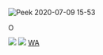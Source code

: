 ![Peek 2020-07-09 15-53](https://user-images.githubusercontent.com/7910856/87048834-84abea80-c1fc-11ea-9342-27b96a046ba4.gif)

<p align="center">
  
<a itemprop="sameAs" content="https://orcid.org/0000-0001-6396-2010" href="https://orcid.org/0000-0001-6396-2010" target="orcid.widget" rel="me noopener noreferrer" style="vertical-align:top;"><img src="https://orcid.org/sites/default/files/images/orcid_16x16.png" style="width:1em;margin-right:.5em;" alt="ORCID iD icon"></a>

<a href= "https://www.linkedin.com/in/yassine-karouani-95444138/"><img src="https://img.icons8.com/material-outlined/30/000000/linkedin.png"/></a>
<a href= "https://www.facebook.com/yassine.karouani"><img src="https://encrypted-tbn0.gstatic.com/images?q=tbn%3AANd9GcSJTVcB0LV7hJNBA_fQIPna1G5TIrsXexaNgQ&usqp=CAU"/></a>
<a href="https://api.whatsapp.com/send?phone=+212610837957&text=From Github" target="_blank">WA</a>
</p>
